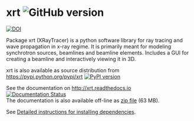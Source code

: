 # xrt ![GitHub version](https://img.shields.io/github/v/release/kklmn/xrt)

[![DOI](https://zenodo.org/badge/DOI/10.5281/zenodo.1252468.svg)](https://doi.org/10.5281/zenodo.1252468)

Package xrt (XRayTracer) is a python software library for ray tracing and wave
propagation in x-ray regime. It is primarily meant for modeling synchrotron
sources, beamlines and beamline elements. Includes a GUI for creating a
beamline and interactively viewing it in 3D.

xrt is also available as source distribution from
https://pypi.python.org/pypi/xrt
[![PyPI version](https://badge.fury.io/py/xrt.svg)](https://badge.fury.io/py/xrt)

See the documentation on http://xrt.readthedocs.io 
[![Documentation Status](https://readthedocs.org/projects/xrt/badge/?version=latest)](http://xrt.readthedocs.io/?badge=latest)  
The documentation is also available off-line as [zip file](https://github.com/kklmn/xrt-docs) (63 MB).

See [Detailed instructions for installing dependencies](http://xrt.readthedocs.io/instructions.html).

